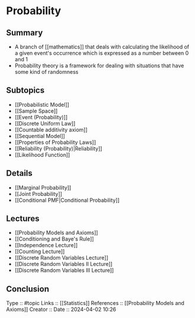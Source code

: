 # Probability

## Summary

- A branch of [[mathematics]] that deals with calculating the likelihood of a given event's occurrence which is expressed as a number between 0 and 1
- Probability theory is a framework for dealing with situations that have some kind of randomness
## Subtopics

- [[Probabilistic Model]]
- [[Sample Space]]
- [[Event (Probability)]]
- [[Discrete Uniform Law]]
- [[Countable additivity axiom]]
- [[Sequential Model]]
- [[Properties of Probability Laws]]
- [[Reliability (Probability)|Reliability]]
- [[Likelihood Function]]

## Details
- [[Marginal Probability]]
- [[Joint Probability]]
- [[Conditional PMF|Conditional Probability]]
## Lectures
- [[Probability Models and Axioms]]
- [[Conditioning and Baye's Rule]]
- [[Independence Lecture]]
- [[Counting Lecture]]
- [[Discrete Random Variables Lecture]]
- [[Discrete Random Variables II Lecture]]
- [[Discrete Random Variables III Lecture]]

## Conclusion


Type :: #topic
Links ::  [[Statistics]]
References :: [[Probability Models and Axioms]]
Creator ::
Date ::  2024-04-02 10:26